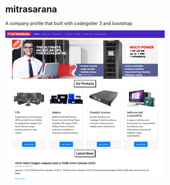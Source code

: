 # mitrasarana
A company profile that built with codeigniter 3 and bootstrap

![screenshot](mitrasarana.png)
